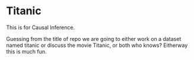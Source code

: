 # Titanic
This is for Causal Inference.

Guessing from the title of repo we are going to either work on a dataset named titanic or discuss the movie Titanic, or both who knows? Eitherway this is much fun.
